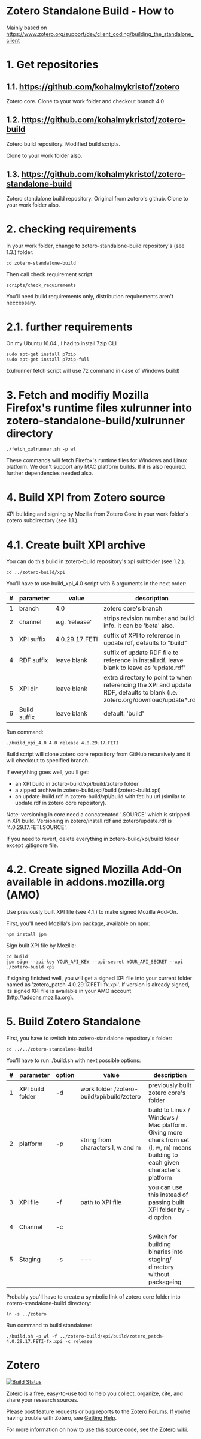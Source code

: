 Zotero Standalone Build - How to
======

Mainly based on https://www.zotero.org/support/dev/client_coding/building_the_standalone_client

# 1. Get repositories

## 1.1. https://github.com/kohalmykristof/zotero

Zotero core. Clone to your work folder and checkout branch 4.0

## 1.2. https://github.com/kohalmykristof/zotero-build

Zotero build repository. Modified build scripts.

Clone to your work folder also.

## 1.3. https://github.com/kohalmykristof/zotero-standalone-build

Zotero standalone build repository. Original from zotero's github. Clone to your work folder also.

# 2. checking requirements

In your work folder, change to zotero-standalone-build repository's (see 1.3.) folder:

```shell
cd zotero-standalone-build
```

Then call check requirement script:

```shell
scripts/check_requirements
```

You'll need build requirements only, distribution requirements aren't neccessary.

# 2.1. further requirements

On my Ubuntu 16.04., I had to install 7zip CLI

```shell
sudo apt-get install p7zip
sudo apt-get install p7zip-full
```

(xulrunner fetch script will use 7z command in case of Windows build)

# 3. Fetch and modifiy Mozilla Firefox's runtime files xulrunner into zotero-standalone-build/xulrunner directory

```shell
./fetch_xulrunner.sh -p wl
```

These commands will fetch Firefox's runtime files for Windows and Linux platform. We don't support any MAC platform builds. If it is also required, further dependencies needed also.

# 4. Build XPI from Zotero source

XPI building and signing by Mozilla from Zotero Core in your work folder's zotero subdirectory (see 1.1.).

# 4.1. Create built XPI archive

You can do this build in zotero-build repository's xpi subfolder (see 1.2.).

```shell
cd ../zotero-build/xpi
```

You'll have to use build_xpi_4.0 script with 6 arguments in the next order:

| # | parameter | value | description |
|---|-----------|-------|-------------|
| 1 | branch | 4.0 | zotero core's branch |
| 2 | channel | e.g. 'release' | strips revision number and build info. It can be 'beta' also. |
| 3 | XPI suffix | 4.0.29.17.FETI | suffix of XPI to reference in update.rdf, defaults to "build" |
| 4 | RDF suffix | leave blank | suffix of update RDF file to reference in install.rdf, leave blank to leave as 'update.rdf' |
| 5 | XPI dir | leave blank | extra directory to point to when referencing the XPI and update RDF, defaults to blank (i.e. zotero.org/download/update*.rdf) |
| 6 | Build suffix | leave blank | default: 'build' |

Run command:
```shell
./build_xpi_4.0 4.0 release 4.0.29.17.FETI
```

Build script will clone zotero core repository from GitHub recursively and it will checkout to specified branch.

If everything goes well, you'll get:
- an XPI build in zotero-build/xpi/build/zotero folder
- a zipped archive in zotero-build/xpi/build (zotero-build.xpi)
- an update-build.rdf in zotero-build/xpi/build with feti.hu url (similar to update.rdf in zotero core repository).

Note: versioning in core need a concatenated '.SOURCE' which is stripped in XPI build. Versioning in zotero/install.rdf and zotero/update.rdf is '4.0.29.17.FETI.SOURCE'.

If you need to revert, delete everything in zotero-build/xpi/build folder except .gitignore file.

# 4.2. Create signed Mozilla Add-On available in addons.mozilla.org (AMO)

Use previously built XPI file (see 4.1.) to make signed Mozilla Add-On.

First, you'll need Mozilla's jpm package, available on npm:

```shell
npm install jpm
```

Sign built XPI file by Mozilla:
```shell
cd build
jpm sign --api-key YOUR_API_KEY --api-secret YOUR_API_SECRET --xpi ./zotero-build.xpi
```

If signing finished well, you will get a signed XPI file into your current folder named as 'zotero_patch-4.0.29.17.FETI-fx.xpi'. If version is already signed, its signed XPI file is available in your AMO account (http://addons.mozilla.org).

# 5. Build Zotero Standalone

First, you have to switch into zotero-standalone repository's folder:

```shell
cd ../../zotero-standalone-build
```

You'll have to run ./build.sh with next possible options:

| # | parameter | option | value | description |
|---|-----------|--------|-------|-------------|
| 1 | XPI build folder | -d | work folder /zotero-build/xpi/build/zotero | previously built zotero core's folder |
| 2 | platform | -p | string from characters l, w and m | build to Linux / Windows / Mac platform. Giving more chars from set (l, w, m) means building to each given character's platform |
| 3 | XPI file | -f | path to XPI file | you can use this instead of passing built XPI folder by -d option |
| 4 | Channel | -c | | |
| 5 | Staging | -s | --- | Switch for building binaries into staging/ directory without packageing

Probably you'll have to create a symbolic link of zotero core folder into zotero-standalone-build directory:

```shell
ln -s ../zotero
```

Run command to build standalone:

```shell
./build.sh -p wl -f ../zotero-build/xpi/build/zotero_patch-4.0.29.17.FETI-fx.xpi -c release
```


Zotero
======
[![Build Status](https://travis-ci.org/zotero/zotero.svg?branch=4.0)](https://travis-ci.org/zotero/zotero)

[Zotero](https://www.zotero.org/) is a free, easy-to-use tool to help you collect, organize, cite, and share your research sources.

Please post feature requests or bug reports to the [Zotero Forums](https://forums.zotero.org/). If you're having trouble with Zotero, see [Getting Help](https://www.zotero.org/support/getting_help).

For more information on how to use this source code, see the [Zotero wiki](https://www.zotero.org/support/dev/source_code).
